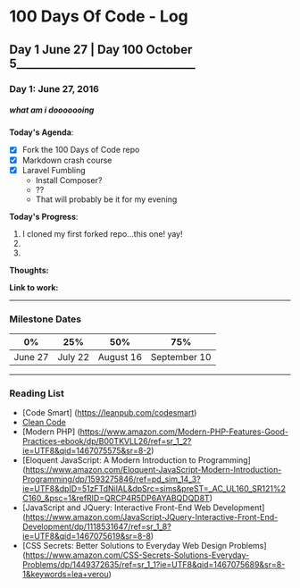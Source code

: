 # 100 Days Of Code - Log
## Day 1 June 27 | Day 100 October 5________________________________

### Day 1: June 27, 2016
##### what am i dooooooing

**Today's Agenda**: 

- [x] Fork the 100 Days of Code repo
- [x] Markdown crash course
- [x] Laravel Fumbling
	* Install Composer?
	* ??
	* That will probably be it for my evening

**Today's Progress**: 

1. I cloned my first forked repo...this one! yay!
2.
3.

**Thoughts:** 

**Link to work:** 

________________________________

### Milestone Dates

|0%|25%|50%|75%
|---|---|---|---
|June 27|July 22|August 16|September 10

________________________________

### Reading List
* [Code Smart] (https://leanpub.com/codesmart)
* [Clean Code](https://www.amazon.com/Clean-Code-Handbook-Software-Craftsmanship/dp/0132350882/ref=sr_1_1?ie=UTF8&qid=1467075452&sr=8-1&keywords=clean+code)
* [Modern PHP] (https://www.amazon.com/Modern-PHP-Features-Good-Practices-ebook/dp/B00TKVLL26/ref=sr_1_2?ie=UTF8&qid=1467075575&sr=8-2)
* [Eloquent JavaScript: A Modern Introduction to Programming] (https://www.amazon.com/Eloquent-JavaScript-Modern-Introduction-Programming/dp/1593275846/ref=pd_sim_14_3?ie=UTF8&dpID=51zFTdNilAL&dpSrc=sims&preST=_AC_UL160_SR121%2C160_&psc=1&refRID=QRCP4R5DP6AYABQDQD8T)
* [JavaScript and JQuery: Interactive Front-End Web Development] (https://www.amazon.com/JavaScript-JQuery-Interactive-Front-End-Development/dp/1118531647/ref=sr_1_8?ie=UTF8&qid=1467075619&sr=8-8)
* [CSS Secrets: Better Solutions to Everyday Web Design Problems] (https://www.amazon.com/CSS-Secrets-Solutions-Everyday-Problems/dp/1449372635/ref=sr_1_1?ie=UTF8&qid=1467075689&sr=8-1&keywords=lea+verou)
